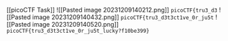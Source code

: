 [[picoCTF Task]]
![[Pasted image 20231209140212.png]]
`picoCTF{tru3_d3`
![[Pasted image 20231209140432.png]]
`picoCTF{tru3_d3t3ct1ve_0r_ju5t`
![[Pasted image 20231209140520.png]]
`picoCTF{tru3_d3t3ct1ve_0r_ju5t_lucky?f10be399}`
